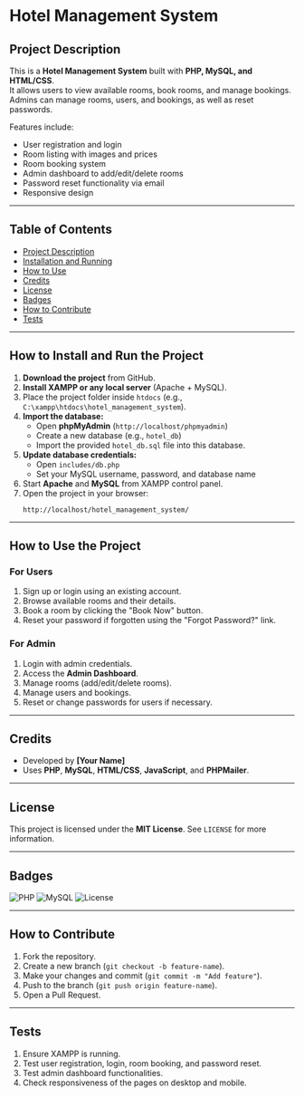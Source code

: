 
# Hotel Management System

## Project Description
This is a **Hotel Management System** built with **PHP, MySQL, and HTML/CSS**.  
It allows users to view available rooms, book rooms, and manage bookings. Admins can manage rooms, users, and bookings, as well as reset passwords.

Features include:  
- User registration and login  
- Room listing with images and prices  
- Room booking system  
- Admin dashboard to add/edit/delete rooms  
- Password reset functionality via email  
- Responsive design  

---

## Table of Contents
- [Project Description](#project-description)  
- [Installation and Running](#installation-and-running)  
- [How to Use](#how-to-use)  
- [Credits](#credits)  
- [License](#license)  
- [Badges](#badges)  
- [How to Contribute](#how-to-contribute)  
- [Tests](#tests)  

---

## How to Install and Run the Project
1. **Download the project** from GitHub.  
2. **Install XAMPP or any local server** (Apache + MySQL).  
3. Place the project folder inside `htdocs` (e.g., `C:\xampp\htdocs\hotel_management_system`).  
4. **Import the database:**  
   - Open **phpMyAdmin** (`http://localhost/phpmyadmin`)  
   - Create a new database (e.g., `hotel_db`)  
   - Import the provided `hotel_db.sql` file into this database.  
5. **Update database credentials:**  
   - Open `includes/db.php`  
   - Set your MySQL username, password, and database name  
6. Start **Apache** and **MySQL** from XAMPP control panel.  
7. Open the project in your browser:  
   ```
   http://localhost/hotel_management_system/
   ```

---

## How to Use the Project
### For Users
1. Sign up or login using an existing account.  
2. Browse available rooms and their details.  
3. Book a room by clicking the "Book Now" button.  
4. Reset your password if forgotten using the "Forgot Password?" link.

### For Admin
1. Login with admin credentials.  
2. Access the **Admin Dashboard**.  
3. Manage rooms (add/edit/delete rooms).  
4. Manage users and bookings.  
5. Reset or change passwords for users if necessary.  

---

## Credits
- Developed by **[Your Name]**  
- Uses **PHP**, **MySQL**, **HTML/CSS**, **JavaScript**, and **PHPMailer**.  

---

## License
This project is licensed under the **MIT License**. See `LICENSE` for more information.  

---

## Badges
![PHP](https://img.shields.io/badge/PHP-7.4-blue)
![MySQL](https://img.shields.io/badge/MySQL-5.7-green)
![License](https://img.shields.io/badge/License-MIT-yellow)

---

## How to Contribute
1. Fork the repository.  
2. Create a new branch (`git checkout -b feature-name`).  
3. Make your changes and commit (`git commit -m "Add feature"`).  
4. Push to the branch (`git push origin feature-name`).  
5. Open a Pull Request.  

---

## Tests
1. Ensure XAMPP is running.  
2. Test user registration, login, room booking, and password reset.  
3. Test admin dashboard functionalities.  
4. Check responsiveness of the pages on desktop and mobile.  
